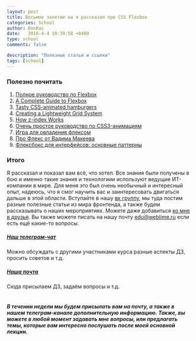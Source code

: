 ```yaml
---
layout: post
title: Восьмое занятие на я рассказал про CSS Flexbox
categories: School
author: DonRai
date:   2016-4-4 10:39:58 +0400
type: school
comments: false

description: "Полезные статьи и ссылки"
tags: [school]
---
```


### Полезно почитать
1. [Полное руководство по Flexbox](http://frontender.info/a-guide-to-flexbox/)
2. [A Complete Guide to Flexbox](https://css-tricks.com/snippets/css/a-guide-to-flexbox/)
3. [Tasty CSS-animated hamburgers](https://jonsuh.com/hamburgers/)
4. [Creating a Lightweight Grid System](http://joshnh.com/weblog/creating-lightweight-grid-system/)
5. [How z-index Works](http://ianlunn.github.io/Hover/)
6. [Очень простое руководство по CSS3-анимациям](http://frontender.info/ochen-prostoe-rukovodstvo-po-css-animatsiyam/)
7. [Игра для овладения флексом](http://flexboxfroggy.com/#ru)
8. [Про Флекс от Вадима Макеева](http://pepelsbey.net/pres/flexbox-gotcha/)
9. [Флексбокс для интерфейсов: основные паттерны](http://prgssr.ru/development/fleksboks-dlya-interfejsov-osnovnye-patterny.html)

### Итого
Я рассказал и показал вам всё, что хотел. Все знания были получены в бою и именно такие знания и технологиии используют ведущие ИТ-компании в мире. Для меня это был очень необычный и интересный опыт, надеюсь, что я смог научить вас и заинтересовать двигаться дальше в этой области.
Вступайте в нашу [вк группу](https://new.vk.com/frontdays), мы туда постим разные полезные статьи из мира фронтенда, а также будем рассказывать о наших мероприятиях. Можете даже добавиться [ко мне в друзья](https://new.vk.com/al.ulianov). Вы также можете писать на нашу почту [edu@weblime.ru](mailto:edu@weblime.ru) если есть ещё какие-то вопросы.
<br />

##### [Наш телеграм-чат](https://telegram.me/joinchat/AG4QLD540dhAT3pZ_6VbTA)
Можно обсуждать с другими участниками курса разные аспекты ДЗ, просить советов и т.д.

##### [Наша почта](mailto:edu@weblime.ru)
Сюда присылаем ДЗ, задаём вопросы и т.д.
<br /><br />

##### В течении недели мы будем присылать вам на почту, а также в нашем телеграм-канале дополнительную информацию. Также, вы можете в любой момент задавать мне вопросы, или предлагать темы, которые вам интересно послушать после моей основной лекции.
